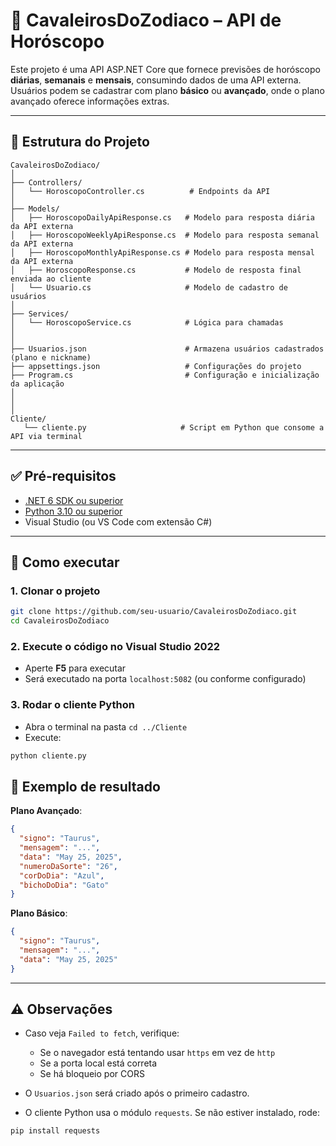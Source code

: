 # 🔮 CavaleirosDoZodiaco – API de Horóscopo

Este projeto é uma API ASP.NET Core que fornece previsões de horóscopo **diárias**, **semanais** e **mensais**, consumindo dados de uma API externa. Usuários podem se cadastrar com plano **básico** ou **avançado**, onde o plano avançado oferece informações extras.

---

## 🧩 Estrutura do Projeto

```
CavaleirosDoZodiaco/
│
├── Controllers/
│   └── HoroscopoController.cs          # Endpoints da API
│
├── Models/
│   ├── HoroscopoDailyApiResponse.cs   # Modelo para resposta diária da API externa
│   ├── HoroscopoWeeklyApiResponse.cs  # Modelo para resposta semanal da API externa
│   ├── HoroscopoMonthlyApiResponse.cs # Modelo para resposta mensal da API externa
│   ├── HoroscopoResponse.cs           # Modelo de resposta final enviada ao cliente
│   └── Usuario.cs                     # Modelo de cadastro de usuários
│
├── Services/
│   └── HoroscopoService.cs            # Lógica para chamadas
│
│
├── Usuarios.json                      # Armazena usuários cadastrados (plano e nickname)
├── appsettings.json                   # Configurações do projeto
├── Program.cs                         # Configuração e inicialização da aplicação
│
│
│
Cliente/
   └── cliente.py                     # Script em Python que consome a API via terminal
```

---

## ✅ Pré-requisitos

- [.NET 6 SDK ou superior](https://dotnet.microsoft.com/en-us/download)
- [Python 3.10 ou superior](https://www.python.org/downloads/)
- Visual Studio (ou VS Code com extensão C#)

---

## 🚀 Como executar

### 1. Clonar o projeto

```bash
git clone https://github.com/seu-usuario/CavaleirosDoZodiaco.git
cd CavaleirosDoZodiaco
```

### 2. Execute o código no Visual Studio 2022

- Aperte **F5** para executar
- Será executado na porta `localhost:5082` (ou conforme configurado)

### 3. Rodar o cliente Python

- Abra o terminal na pasta `cd ../Cliente`
- Execute:
```bash
python cliente.py
```

## 📄 Exemplo de resultado

**Plano Avançado**:

```json
{
  "signo": "Taurus",
  "mensagem": "...",
  "data": "May 25, 2025",
  "numeroDaSorte": "26",
  "corDoDia": "Azul",
  "bichoDoDia": "Gato"
}
```

**Plano Básico**:

```json
{
  "signo": "Taurus",
  "mensagem": "...",
  "data": "May 25, 2025"
}
```

---

## ⚠️ Observações

- Caso veja `Failed to fetch`, verifique:
  - Se o navegador está tentando usar `https` em vez de `http`
  - Se a porta local está correta
  - Se há bloqueio por CORS

- O `Usuarios.json` será criado após o primeiro cadastro.
- O cliente Python usa o módulo `requests`. Se não estiver instalado, rode:
```bash
pip install requests
```
